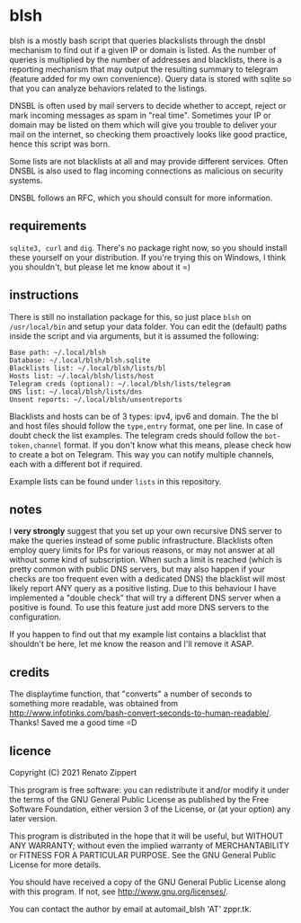 # blsh

blsh is a mostly bash script that queries blackslists through the dnsbl mechanism to find out if a given IP or domain is listed. As the number of queries is multiplied by the number of addresses and blacklists, there is a reporting mechanism that may output the resulting summary to telegram (feature added for my own convenience).
Query data is stored with sqlite so that you can analyze behaviors related to the listings.

DNSBL is often used by mail servers to decide whether to accept, reject or mark incoming messages as spam in "real time". Sometimes your IP or domain may be listed on them which will give you trouble to deliver your mail on the internet, so checking them proactively looks like good practice, hence this script was born.

Some lists are not blacklists at all and may provide different services. Often DNSBL is also used to flag incoming connections as malicious on security systems.

DNSBL follows an RFC, which you should consult for more information.

## requirements

`sqlite3, curl` and `dig`. There's no package right now, so you should install these yourself on your distribution. If you're trying this on Windows, I think you shouldn't, but please let me know about it =)

## instructions

There is still no installation package for this, so just place `blsh` on `/usr/local/bin` and setup your data folder. You can edit the (default) paths inside the script and via arguments, but it is assumed the following:

```
Base path: ~/.local/blsh
Database: ~/.local/blsh/blsh.sqlite
Blacklists list: ~/.local/blsh/lists/bl
Hosts list: ~/.local/blsh/lists/host
Telegram creds (optional): ~/.local/blsh/lists/telegram
DNS list: ~/.local/blsh/lists/dns
Unsent reports: ~/.local/blsh/unsentreports
```

Blacklists and hosts can be of 3 types: ipv4, ipv6 and domain.
The the bl and host files should follow the `type,entry` format, one per line. In case of doubt check the list examples.
The telegram creds should follow the `bot-token,channel` format. If you don't know what this means, please check how to create a bot on Telegram. This way you can notify multiple channels, each with a different bot if required.

Example lists can be found under `lists` in this repository.

## notes

I **very strongly** suggest that you set up your own recursive DNS server to make the queries instead of some public infrastructure. Blacklists often employ query limits for IPs for various reasons, or may not answer at all without some kind of subscription. When such a limit is reached (which is pretty common with public DNS servers, but may also happen if your checks are too frequent even with a dedicated DNS) the blacklist will most likely report ANY query as a positive listing. Due to this behaviour I have implemented a "double check" that will try a different DNS server when a positive is found. To use this feature just add more DNS servers to the configuration.

If you happen to find out that my example list contains a blacklist that shouldn't be here, let me know the reason and I'll remove it ASAP.

## credits

The displaytime function, that "converts" a number of seconds to something more readable, was obtained from http://www.infotinks.com/bash-convert-seconds-to-human-readable/. Thanks! Saved me a good time =D

## licence

Copyright (C) 2021 Renato Zippert

This program is free software: you can redistribute it and/or modify it under the terms of the GNU General Public License as published by the Free Software Foundation, either version 3 of the License, or (at your option) any later version.

This program is distributed in the hope that it will be useful, but WITHOUT ANY WARRANTY; without even the implied warranty of MERCHANTABILITY or FITNESS FOR A PARTICULAR PURPOSE. See the GNU General Public License for more details.

You should have received a copy of the GNU General Public License along with this program. If not, see <http://www.gnu.org/licenses/>.

You can contact the author by email at automail_blsh 'AT' zppr.tk.

